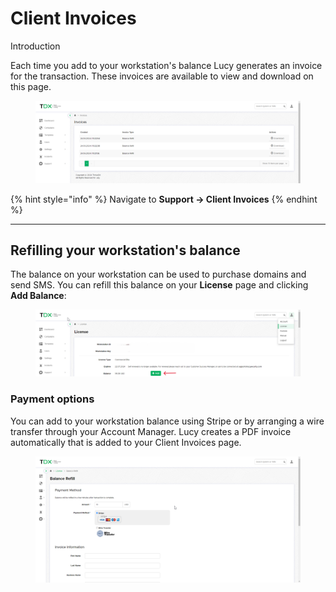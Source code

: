 # Client Invoices

Introduction

Each time you add to your workstation's balance Lucy generates an invoice for the transaction. These invoices are available to view and download on this page.

<figure><img src="../../../.gitbook/assets/image (848).png" alt=""><figcaption></figcaption></figure>

{% hint style="info" %}
Navigate to **Support -> Client Invoices**
{% endhint %}

***

## Refilling your workstation's balance

The balance on your workstation can be used to purchase domains and send SMS. You can refill this balance on your **License** page and clicking **Add Balance**:

<figure><img src="../../../.gitbook/assets/image (851).png" alt=""><figcaption></figcaption></figure>

### Payment options

You can add to your workstation balance using Stripe or by arranging a wire transfer through your Account Manager. Lucy creates a PDF invoice automatically that is added to your Client Invoices page.

<figure><img src="../../../.gitbook/assets/image (852).png" alt=""><figcaption></figcaption></figure>
